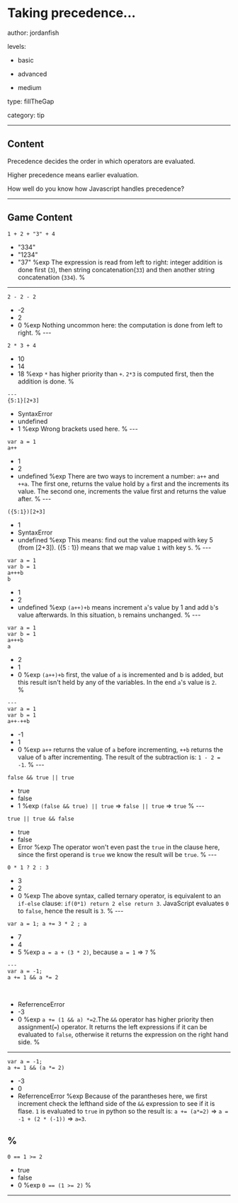 # Taking precedence...
author: jordanfish

levels:

  - basic

  - advanced

  - medium

type: fillTheGap

category: tip

---
## Content

Precedence decides the order in
which operators are evaluated.

Higher precedence means earlier
evaluation.

How well do you know how Javascript
handles precedence?

---
## Game Content

```
1 + 2 + "3" + 4
```
* "334"
* "1234"
* "37"
%exp
The expression is read from left to right: integer addition is done first (`3`), then string concatenation(`33`) and then another string concatenation (`334`).
%
---
```
2 - 2 - 2
```
* -2
* 2
* 0
%exp
Nothing uncommon here: the computation is done from left to right.
%
​---
```
2 * 3 + 4
```
* 10
* 14
* 18
%exp
`*` has higher priority than `+`. `2*3` is computed first, then the addition is done.
%
```
​---
{5:1}[2+3]
```
* SyntaxError
* undefined
* 1
%exp
Wrong brackets used here.
%
​---
```
var a = 1
a++
```
* 1
* 2
* undefined
%exp
There are two ways to increment a number: `a++` and `++a`. The first one, returns the value hold by `a` first and the increments its value. The second one, increments the value first and returns the value after.
%
​---
```
({5:1})[2+3]
```
* 1
* SyntaxError
* undefined
%exp
This means: find out the value mapped with key 5 (from [2+3]). ({5 : 1}) means that we map value `1` with key `5`.
%
​---
```
var a = 1
var b = 1
a+++b
b
```
* 1
* 2
* undefined
%exp
`(a++)+b` means increment `a`'s value by 1 and add `b`'s value afterwards. In this situation, `b` remains unchanged.
%
​---
```
var a = 1
var b = 1
a+++b
a
```
* 2
* 1
* 0
%exp
`(a++)+b` first, the value of `a` is incremented and b is added, but this result isn't held by any of the variables. In the end `a`'s value is `2`.  
%
```
---​
var a = 1
var b = 1
a++-++b
```
* -1
* 1
* 0
%exp
`a++` returns the value of `a` before incrementing, `++b` returns the value of `b` after incrementing. The result of the subtraction is: `1 - 2 = -1`.
%
​---
```
false && true || true
```
* true
* false
* 1
%exp
`(false && true) || true` => `false || true` => `true`
%
​---
```
true || true && false
```
* true
* false
* Error
%exp
The operator won't even past the  `true` in the clause here, since the first operand is `true` we know the result will be `true`.
%
​---
```
0 * 1 ? 2 : 3
```
* 3
* 2
* 0
%exp
The above syntax, called ternary operator, is equivalent to an `if-else` clause: `if(0*1) return 2 else return 3`. JavaScript evaluates `0` to `false`, hence the result is `3`.
%
​---
```
var a = 1; a += 3 * 2 ; a
```
* 7
* 4
* 5
%exp
`a = a + (3 * 2)`, because `a = 1` => `7`
%
```
​---
var a = -1;
a += 1 && a *= 2
```
​
* ReferrenceError
* -3
* 0
​%exp
`a += (1 && a) *=2`.The `&&` operator has higher priority then assignment(`=`) operator. It returns the left expressions if it can be evaluated to `false`, otherwise it returns the expression on the right hand side.
%
---
```
var a = -1;
a += 1 && (a *= 2)
```
* -3
* 0
* ReferrenceError
​%exp
Because of the parantheses here, we first increment check the lefthand side of the `&&` expression to see if it is flase. `1` is evaluated to `true` in python so the result is: `a += (a*=2)` => `a = -1 + (2 * (-1))` => `a=3`. 

%
---
```
0 == 1 >= 2
```
* true
* false
* 0
%exp
`0 == (1 >= 2)`
%
---
